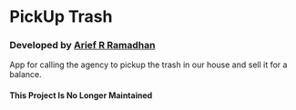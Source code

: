 # PickUp Trash
### Developed by [Arief R Ramadhan](https://ariefrizkyr.com)

App for calling the agency to pickup the trash in our house and sell it for a balance.

#### This Project Is No Longer Maintained
